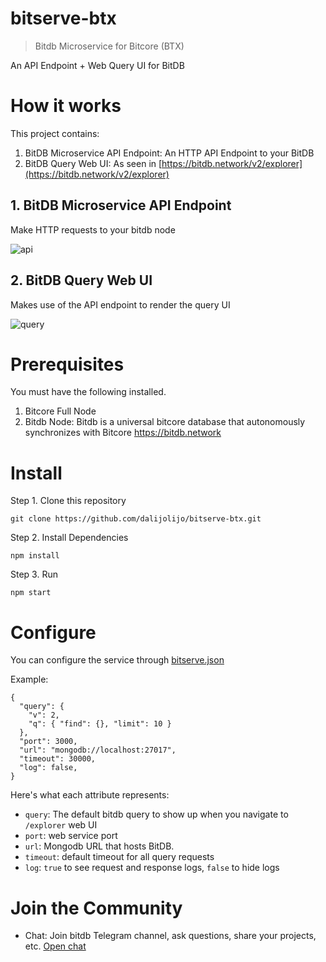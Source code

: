 # bitserve-btx

> Bitdb Microservice for Bitcore (BTX)

An API Endpoint + Web Query UI for BitDB


# How it works

This project contains:

1. BitDB Microservice API Endpoint: An HTTP API Endpoint to your BitDB
2. BitDB Query Web UI: As seen in [https://bitdb.network/v2/explorer](https://bitdb.network/v2/explorer)

## 1. BitDB Microservice API Endpoint

Make HTTP requests to your bitdb node

![api](public/api.png)

## 2. BitDB Query Web UI

Makes use of the API endpoint to render the query UI

![query](public/bitserve.png)


# Prerequisites

You must have the following installed.

1. Bitcore Full Node
2. Bitdb Node: Bitdb is a universal bitcore database that autonomously synchronizes with Bitcore https://bitdb.network


# Install

Step 1. Clone this repository

```
git clone https://github.com/dalijolijo/bitserve-btx.git
```

Step 2. Install Dependencies

```
npm install
```

Step 3. Run

```
npm start
```

# Configure

You can configure the service through [bitserve.json](bitserve.json)


Example:

```
{
  "query": {
    "v": 2,
    "q": { "find": {}, "limit": 10 }
  },
  "port": 3000,
  "url": "mongodb://localhost:27017",
  "timeout": 30000,
  "log": false,
}
```

Here's what each attribute represents:

- `query`: The default bitdb query to show up when you navigate to `/explorer` web UI
- `port`: web service port
- `url`: Mongodb URL that hosts BitDB.
- `timeout`: default timeout for all query requests
- `log`: `true` to see request and response logs, `false` to hide logs

# Join the Community

- Chat: Join bitdb Telegram channel, ask questions, share your projects, etc. [Open chat](https://t.me/joinchat/HH1DDQ8pZlSlsdNcKgIcxw)
